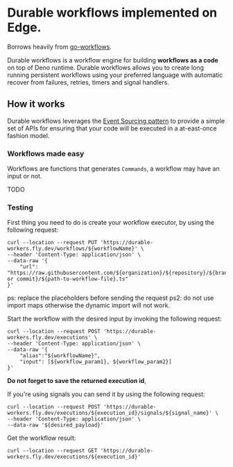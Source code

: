 # Durable workflows implemented on Edge.

Borrows heavily from [go-workflows](https://github.com/cschleiden/go-workflows).

Durable workflows is a workflow engine for building **workflows as a code** on top of Deno runtime. Durable workflows allows you to create long running persistent workflows using your preferred language with automatic recover from failures, retries, timers and signal handlers.

## How it works

Durable workflows leverages the [Event Sourcing pattern](https://learn.microsoft.com/en-us/azure/architecture/patterns/event-sourcing) to provide a simple set of APIs for ensuring that your code will be executed in a at-east-once fashion model.

### Workflows made easy

Workflows are functions that generates `Commands`, a workflow may have an input or not.

TODO

### Testing

First thing you need to do is create your workflow executor, by using the following request:

```shell
curl --location --request PUT 'https://durable-workers.fly.dev/workflows/${workflowName}' \
--header 'Content-Type: application/json' \
--data-raw '{
    "url": "https://raw.githubusercontent.com/${organization}/${repository}/${branch or commit}/${path-to-workflow-file}.ts"
}'
```

ps: replace the placeholders before sending the request
ps2: do not use import maps otherwise the dynamic import will not work.

Start the workflow with the desired input by invoking the following request:

```shell
curl --location --request POST 'https://durable-workers.fly.dev/executions' \
--header 'Content-Type: application/json' \
--data-raw '{
    "alias":"${workflowName}",
    "input": [${workflow_param1}, ${workflow_param2}]
}'
```

**Do not forget to save the returned execution id**,

If you're using signals you can send it by using the following request:

```shell
curl --location --request POST 'https://durable-workers.fly.dev/executions/${execution_id}/signals/${signal_name}' \
--header 'Content-Type: application/json' \
--data-raw '${desired_payload}'
```


Get the workflow result:
```shell
curl --location --request GET 'https://durable-workers.fly.dev/executions/${execution_id}'
```